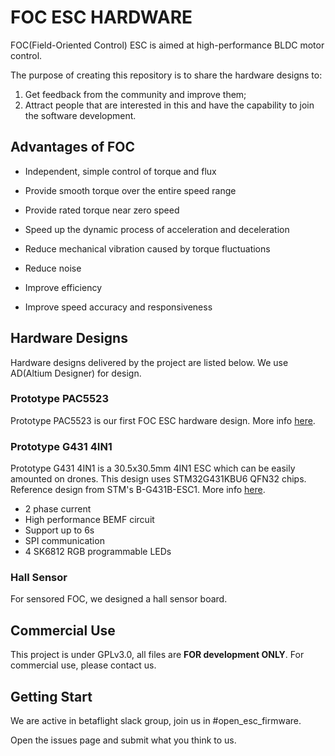 # FOC ESC HARDWARE
FOC(Field-Oriented Control) ESC is aimed at high-performance BLDC motor control.

The purpose of creating this repository is to share the hardware designs to:
1. Get feedback from the community and improve them;
2. Attract people that are interested in this and have the capability to join the software development.

## Advantages of FOC

- Independent, simple control of torque and flux
- Provide smooth torque over the entire speed range
- Provide rated torque near zero speed
- Speed up the dynamic process of acceleration and deceleration

- Reduce mechanical vibration caused by torque fluctuations
- Reduce noise
- Improve efficiency
- Improve speed accuracy and responsiveness

## Hardware Designs
Hardware designs delivered by the project are listed below. We use AD(Altium Designer) for design.

### Prototype PAC5523

Prototype PAC5523 is our first FOC ESC hardware design. More info [here](https://github.com/AirFleetTeam/FOC_ESC-hardware/blob/master/PAC5523/README.md).

### Prototype G431 4IN1

Prototype G431 4IN1 is a 30.5x30.5mm 4IN1 ESC which can be easily amounted on drones. This design uses STM32G431KBU6 QFN32 chips. Reference design from STM's B-G431B-ESC1. More info [here](https://github.com/AirFleetTeam/FOC_ESC-hardware/blob/master/STM32G431/README.md).

- 2 phase current
- High performance BEMF circuit
- Support up to 6s
- SPI communication
- 4 SK6812 RGB programmable LEDs

### Hall Sensor

For sensored FOC, we designed a hall sensor board.

## Commercial Use

This project is under GPLv3.0, all files are **FOR development ONLY**. For commercial use, please contact us.

## Getting Start

We are active in betaflight slack group, join us in #open_esc_firmware. 

Open the issues page and submit what you think to us.
